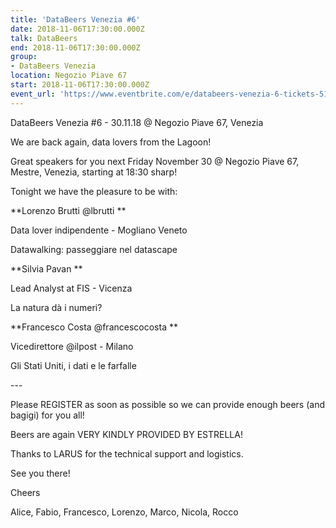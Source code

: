 ```yaml
---
title: 'DataBeers Venezia #6'
date: 2018-11-06T17:30:00.000Z
talk: DataBeers
end: 2018-11-06T17:30:00.000Z
group:
- DataBeers Venezia
location: Negozio Piave 67
start: 2018-11-06T17:30:00.000Z
event_url: 'https://www.eventbrite.com/e/databeers-venezia-6-tickets-51764979447#'
---
```

DataBeers Venezia #6 - 30.11.18 @ Negozio Piave 67, Venezia



We are back again, data lovers from the Lagoon!



Great speakers for you next Friday November 30 @ Negozio Piave 67, Mestre, Venezia, starting at 18:30 sharp!



Tonight we have the pleasure to be with:



**Lorenzo Brutti @lbrutti
**

Data lover indipendente - Mogliano Veneto

Datawalking: passeggiare nel datascape



**Silvia Pavan
**

Lead Analyst at FIS - Vicenza

La natura dà i numeri?



**Francesco Costa @francescocosta
**

Vicedirettore @ilpost - Milano

Gli Stati Uniti, i dati e le farfalle



\---


Please REGISTER as soon as possible so we can provide enough beers (and bagigi) for you all!


Beers are again VERY KINDLY PROVIDED BY ESTRELLA!

Thanks to LARUS for the technical support and logistics.



See you there!


Cheers



Alice, Fabio, Francesco, Lorenzo, Marco, Nicola, Rocco
